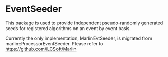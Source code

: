# EventSeeder

This package is used to provide independent pseudo-randomly generated seeds for registered algorithms on an event by event basis.

Currently the only implementation, MarlinEvtSeeder, is migrated from marlin::ProcessorEventSeeder. Please refer to https://github.com/iLCSoft/Marlin
